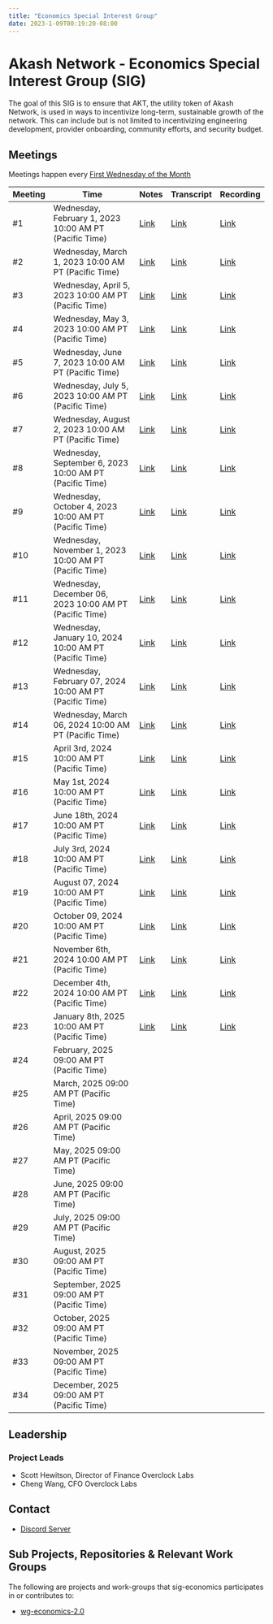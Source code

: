 ```yaml
---
title: "Economics Special Interest Group"
date: 2023-1-09T00:19:20-08:00
---
```


# Akash Network - Economics Special Interest Group (SIG)

The goal of this SIG is to ensure that AKT, the utility token of Akash Network, is used in ways to incentivize long-term, sustainable growth of the network. This can include but is not limited to incentivizing engineering development, provider onboarding, community efforts, and security budget.
## Meetings

Meetings happen every [First Wednesday of the Month](https://calendar.google.com/calendar/u/0?cid=Y18yNWU1ZTM3NDhlNGM0YWI3YTU1ZjQxZmJjNWViZWJjYzBhMDNiNDBmYjAyODc4NWYxNDE1OWJmYWViZWExMmUyQGdyb3VwLmNhbGVuZGFyLmdvb2dsZS5jb20)

| Meeting | Time | Notes | Transcript | Recording
| --- | --- | --- | --- | --- |
| #1 | Wednesday, February 1, 2023 10:00 AM PT (Pacific Time) | [Link](meetings/001-2023-02-01.md) | [Link](meetings/001-2023-02-01.md#transcript) | [Link](https://2fcdf3q4tmqictuygtzlcutkagumlk7z2bayh3ren5x3hbp5el7a.arweave.net/0UQy7hybIIFOmDTysVJqAajFq_nQQYPuJG9vs4X9Iv4)
| #2 | Wednesday, March 1, 2023 10:00 AM PT (Pacific Time) | [Link](meetings/002-2023-03-01.md) | [Link](meetings/002-2023-03-01.md#transcript) | [Link](https://vuyt47n5ybxp7xreixfqbigow2sl46sfhjtzbvpr4alcorbnimxa.arweave.net/rTE-fb3Abv_eJEXLAKDOtqS-ekU6Z5DV8eAWJ0QtQy4)
| #3 | Wednesday, April 5, 2023 10:00 AM PT (Pacific Time) | [Link](meetings/003-2023-04-05.md) | [Link](meetings/003-2023-04-05.md#transcript) | [Link](https://3vgsbypnydwrpxofcbsnlhgzej5n3kwevcnd5donrln33vdhbgvq.arweave.net/3U0g4e3A7RfdxRBk1ZzZInrdqsSomj6NzYrbvdRnCas)
| #4 | Wednesday, May 3, 2023 10:00 AM PT (Pacific Time) | [Link](meetings/004-2023-05-03.md) | [Link](meetings/004-2023-05-03.md#transcript) | [Link](https://hem6lyfjoxtivkxsect54uk3bghvymqqaqdne3vhpikd5tm3zoua.arweave.net/ORnl4Kl15oqq8iCn3lFbCY9cMhAEBtJup3oUPs2by6g)
| #5 | Wednesday, June 7, 2023 10:00 AM PT (Pacific Time) | [Link](meetings/005-2023-06-07.md) | [Link](meetings/005-2023-06-07.md#transcript) | [Link](https://y4hkhdbthqe7x3vfq3ixuqy4uq4wysrtxetuezbkomacwezpqjgq.arweave.net/xw6jjDM8CfvupYbRekMcpDlsSjO5J0JkKnMAKxMvgk0)
| #6 | Wednesday, July 5, 2023 10:00 AM PT (Pacific Time) | [Link](meetings/006-2023-07-05.md) | [Link](meetings/006-2023-07-05.md#transcript) | [Link](https://h2cpwx7cvuhq7gn2rqgbm2nn34r3ie7vppfmgnbpyzmp3sbnqw3q.arweave.net/PoT7X-KtDw-ZuowMFmmt3yO0E_V7ysM0L8ZY_cgthbc)
| #7 | Wednesday, August 2, 2023 10:00 AM PT (Pacific Time) | [Link](https://github.com/akash-network/community/blob/main/sig-economics/meetings/007-2023-08-02.md) | [Link](https://github.com/akash-network/community/blob/main/sig-economics/meetings/007-2023-08-02.md#transcript) | [Link](https://fc2diejm5vhix53dnrxh7dh2bflkuufterrrnmjb54ng4ojumtkq.arweave.net/KLQ0ESztTov3Y2xuf4z6CVaqULMkYxaxIe8abjk0ZNU)
| #8 | Wednesday, September 6, 2023 10:00 AM PT (Pacific Time) | [Link](https://github.com/akash-network/community/blob/main/sig-economics/meetings/008-2023-09-06.md) | [Link](https://github.com/akash-network/community/blob/main/sig-economics/meetings/008-2023-09-06.md#transcript) | [Link](https://nlzzmaec3zpmorkyh3f4w3tep2hy444funhf645cqroo7x4qtusa.arweave.net/avOWAILeXsdFWD7Ly25kfo-Oc4WjTl9zooRc79-QnSQ)
| #9 | Wednesday, October 4, 2023 10:00 AM PT (Pacific Time) | [Link](https://github.com/akash-network/community/blob/main/sig-economics/meetings/009-2023-10-04.md) | [Link](https://github.com/akash-network/community/blob/main/sig-economics/meetings/009-2023-10-04.md#transcript) | [Link](https://zq6rzise7b65e5o4uq2t2dgfvdu5fjj4p2aluihozhraqk7eyyca.arweave.net/zD0cokT4fdJ13KQ1PQzFqOnSpTx-gLog7sniCCvkxgQ)
| #10 | Wednesday, November 1, 2023 10:00 AM PT (Pacific Time) | [Link](https://github.com/akash-network/community/blob/main/sig-economics/meetings/010-2023-11-01.md) | [Link](https://github.com/akash-network/community/blob/main/sig-economics/meetings/010-2023-11-01.md#transcript) | [Link](https://6cjhlgaiutfckbasf6sqjbypkrhyjgll463t67f7aw3af5gtghea.arweave.net/8JJ1mAikyiUEEi-lBIcPVE-EmWvntz98vwW2AvTTMcg)
| #11| Wednesday, December 06, 2023 10:00 AM PT (Pacific Time) | [Link](https://github.com/akash-network/community/blob/main/sig-economics/meetings/011-2023-12-06.md) | [Link](https://github.com/akash-network/community/blob/main/sig-economics/meetings/011-2023-12-06.md#transcript) | [Link](https://czik4rsznmpaxems7ffmui4fiaar7waib6gtwy5jt4pptosygpla.arweave.net/FlCuRllrHguRkvlKyiOFQAEf2AgPjTtjqZ8e-bpYM9Y)
| #12| Wednesday, January 10, 2024 10:00 AM PT (Pacific Time) | [Link](https://github.com/akash-network/community/blob/main/sig-economics/meetings/012-2024-01-10.md) | [Link](https://github.com/akash-network/community/blob/main/sig-economics/meetings/012-2024-01-10.md#transcript) | [Link](https://gbxszp7zaubg3dskphdcgwpqkjtz3mb3zgtq46ka2yyzzkfij7na.arweave.net/MG8sv_kFAm2OSnnGI1nwUmedsDvJpw55QNYxnKioT9o)
| #13| Wednesday, February 07, 2024 10:00 AM PT (Pacific Time) | [Link](https://github.com/akash-network/community/blob/main/sig-economics/meetings/013-2024-02-07.md) | [Link](https://github.com/akash-network/community/blob/main/sig-economics/meetings/013-2024-02-07.md#transcript) | [Link](https://6rzdyy2kxzn4qpilczq7vdvfd52kxb65rk4cnhor32f4cibhkqmq.arweave.net/9HI8Y0q-W8g9CxZh-o6lH3Srh92KuCad0d6LwSAnVBk)
| #14| Wednesday, March 06, 2024 10:00 AM PT (Pacific Time) | [Link](https://github.com/akash-network/community/blob/main/sig-economics/meetings/014-2024-03-06.md) | [Link](https://github.com/akash-network/community/blob/main/sig-economics/meetings/014-2024-03-06.md#transcript) | [Link](https://l7relb4v4vhxhw4shqui4iyoyyeqdt6ogwpx2thybmneridemfnq.arweave.net/X-JFh5XlT3PbkjwojiMOxgkBz841n31M-AsaSKBkYVs)
| #15| April 3rd, 2024 10:00 AM PT (Pacific Time) |[Link](https://github.com/akash-network/community/blob/main/sig-economics/meetings/015-2024-04-03.md)  |[Link](https://github.com/akash-network/community/blob/main/sig-economics/meetings/015-2024-04-03.md#transcript) |[Link](https://445y2d4z2tii6zb3mgio36s2cgvrem3ghe7qjvjtmwfpwsgwzbjq.arweave.net/5zuND5nU0I9kO2GQ7fpaEasSM2Y5PwTVM2WK-0jWyFM)
| #16| May 1st, 2024 10:00 AM PT (Pacific Time) |[Link](https://github.com/akash-network/community/blob/main/sig-economics/meetings/016-2024-05-01.md)  |[Link](https://github.com/akash-network/community/blob/main/sig-economics/meetings/016-2024-05-01.md#transcript) |[Link](https://w6djeix4uozea7pt7fdzqmhenlvt6jf72c4x26cz3brkuboazjsa.arweave.net/t4aSIvyjskB98_lHmDDkaus_JL_QuX14WdhiqgXAymQ)
| #17| June 18th, 2024 10:00 AM PT (Pacific Time) |[Link](https://github.com/akash-network/community/blob/main/sig-economics/meetings/017-2024-06-18.md)  |[Link](https://github.com/akash-network/community/blob/main/sig-economics/meetings/017-2024-06-18.md#transcript) |[Link](https://camg45yyujtsslq5bwquh3pybr3ugqzi27rkdbhxfk3bgej5v5yq.arweave.net/EBhudxiiZykuHQ2hQ-34DHdDQyjX4qGE9yq2ExE9r3E)
| #18| July 3rd, 2024 10:00 AM PT (Pacific Time) | [Link](https://github.com/akash-network/community/blob/main/sig-economics/meetings/018-2024-07-03.md)  | [Link](https://github.com/akash-network/community/blob/main/sig-economics/meetings/018-2024-07-03.md#transcript) |[Link](https://gtkqa2srpm2ve37fgnzh4bvk2ajdzxzdh5owwd3vaqvtg5pncdaa.arweave.net/NNUAalF7NVJv5TNyfgaq0BI83yM_XWsPdQQrM3XtEMA) 
| #19| August 07, 2024 10:00 AM PT (Pacific Time) |[Link](https://github.com/akash-network/community/blob/main/sig-economics/meetings/018-2024-08-07.md) | [Link](https://github.com/akash-network/community/blob/main/sig-economics/meetings/018-2024-08-07.md#transcript) |[Link](https://qextbwdkzexp6rjoxd43vbxe4gmojck4wartnjykb3lsjbwtoemq.arweave.net/gS8w2GrJLv9FLrj5uobk4ZjkiVywIzanCg7XJIbTcRk) 
| #20| October 09, 2024 10:00 AM PT (Pacific Time) | [Link](https://github.com/akash-network/community/blob/main/sig-economics/meetings/020-2024-10-09.md) | [Link](https://github.com/akash-network/community/blob/main/sig-economics/meetings/020-2024-10-09.md#transcript) |[Link](https://heto6ceypzwojxh56rfumjss6fsa3rhjrkrany22ap37qvorf6ba.arweave.net/OSbvCJh-bOTc_fRLRiZS8WQNxOmKogbjWgP3-FXRL4I) 
| #21| November 6th, 2024 10:00 AM PT (Pacific Time) |[Link](https://github.com/akash-network/community/blob/main/sig-economics/meetings/021-2024-11-06.md)  |[Link](https://github.com/akash-network/community/blob/main/sig-economics/meetings/021-2024-11-06.md#transcript) |[Link](https://spb2lgjfo22rkltiontajya63on7vc5jg4i77hnsngjdj5xyfkra.arweave.net/k8OlmSV2tRUuaHNmBOAe25v6i6k3Ef-dsmmSNPb4KqI)
| #22| December 4th, 2024 10:00 AM PT (Pacific Time) |[Link](https://github.com/akash-network/community/blob/main/sig-economics/meetings/022-2024-12-04.md) |[Link](https://github.com/akash-network/community/blob/main/sig-economics/meetings/022-2024-12-04.md#transcript) |[Link](https://thgwrtxurj52vxm35t2hd6p4uq55bfjhvyvdv7kwd4szgn4qqgxa.arweave.net/mc1ozvSKe6rdm-z0cfn8pDvQlSeuKjr9Vh8lkzeQga4)
| #23| January 8th, 2025 10:00 AM PT (Pacific Time) | [Link](https://github.com/akash-network/community/blob/main/sig-economics/meetings/023-2025-01-08.md)|[Link](https://github.com/akash-network/community/blob/main/sig-economics/meetings/023-2025-01-08.md#transcript)|[Link](https://kb66isbh5o5doxrcarv5wxlay3ik3aumfrso344igrpzvj5estqq.arweave.net/UH3kSCfrujdeIgRr211gxtCtgowsZO3ziDRfmqeklOE) 
| #24| February, 2025 09:00 AM PT (Pacific Time) |  | |
| #25| March, 2025 09:00 AM PT (Pacific Time) |  | |
| #26| April, 2025 09:00 AM PT (Pacific Time) |  | |
| #27| May, 2025 09:00 AM PT (Pacific Time) |  | |
| #28| June, 2025 09:00 AM PT (Pacific Time) |  | |
| #29| July, 2025 09:00 AM PT (Pacific Time) |  | |
| #30| August, 2025 09:00 AM PT (Pacific Time) |  | |
| #31| September, 2025 09:00 AM PT (Pacific Time) |  | |
| #32| October, 2025 09:00 AM PT (Pacific Time) |  | |
| #33| November, 2025 09:00 AM PT (Pacific Time) |  | |
| #34| December, 2025 09:00 AM PT (Pacific Time) |  | |


## Leadership

### Project Leads

* Scott Hewitson, Director of Finance Overclock Labs
* Cheng Wang, CFO Overclock Labs

## Contact

- [Discord Server](https://discord.com/channels/747885925232672829/1062752068907044985/1069627540509036686)

## Sub Projects, Repositories & Relevant Work Groups

The following are projects and work-groups that sig-economics participates in or contributes to:

- [wg-economics-2.0](../wg-economics-2.0)
